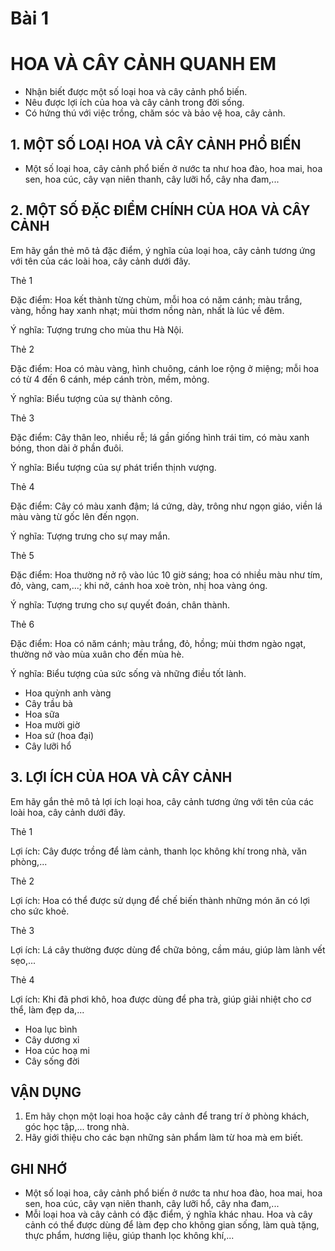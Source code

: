 # Bài 1
# HOA VÀ CÂY CẢNH QUANH EM

* Nhận biết được một số loại hoa và cây cảnh phổ biến.
* Nêu được lợi ích của hoa và cây cảnh trong đời sống.
* Có hứng thú với việc trồng, chăm sóc và bảo vệ hoa, cây cảnh.

## 1. MỘT SỐ LOẠI HOA VÀ CÂY CẢNH PHỔ BIẾN
- Một số loại hoa, cây cảnh phổ biến ở nước ta như hoa đào, hoa mai, hoa sen, hoa cúc, cây vạn niên thanh, cây lưỡi hổ, cây nha đam,...
  
## 2. MỘT SỐ ĐẶC ĐIỂM CHÍNH CỦA HOA VÀ CÂY CẢNH

Em hãy gắn thẻ mô tả đặc điểm, ý nghĩa của loại hoa, cây cảnh tương ứng với tên của các loài hoa, cây cảnh dưới đây.

Thẻ 1

Đặc điểm: Hoa kết thành từng chùm, mỗi hoa có năm cánh; màu trắng, vàng, hồng hay xanh nhạt; mùi thơm nồng nàn, nhất là lúc về đêm.

Ý nghĩa: Tượng trưng cho mùa thu Hà Nội.


Thẻ 2

Đặc điểm: Hoa có màu vàng, hình chuông, cánh loe rộng ở miệng; mỗi hoa có từ 4 đến 6 cánh, mép cánh tròn, mềm, mỏng.

Ý nghĩa: Biểu tượng của sự thành công.

Thẻ 3

Đặc điểm: Cây thân leo, nhiều rễ; lá gần giống hình trái tim, có màu xanh bóng, thon dài ở phần đuôi.

Ý nghĩa: Biểu tượng của sự phát triển thịnh vượng.

Thẻ 4

Đặc điểm: Cây có màu xanh đậm; lá cứng, dày, trông như ngọn giáo, viền lá màu vàng từ gốc lên đến ngọn.

Ý nghĩa: Tượng trưng cho sự may mắn.

Thẻ 5

Đặc điểm: Hoa thường nở rộ vào lúc 10 giờ sáng; hoa có nhiều màu như tím, đỏ, vàng, cam,...; khi nở, cánh hoa xoè tròn, nhị hoa vàng óng.

Ý nghĩa: Tượng trưng cho sự quyết đoán, chân thành.

Thẻ 6

Đặc điểm: Hoa có năm cánh; màu trắng, đỏ, hồng; mùi thơm ngào ngạt, thường nở vào mùa xuân cho đến mùa hè.

Ý nghĩa: Biểu tượng của sức sống và những điều tốt lành.

- Hoa quỳnh anh vàng
- Cây trầu bà
- Hoa sữa
- Hoa mười giờ
- Hoa sứ (hoa đại)
- Cây lưỡi hổ

## 3. LỢI ÍCH CỦA HOA VÀ CÂY CẢNH

Em hãy gắn thẻ mô tả lợi ích loại hoa, cây cảnh tương ứng với tên của các loài hoa, cây cảnh dưới đây.

Thẻ 1

Lợi ích: Cây được trồng để làm cảnh, thanh lọc không khí trong nhà, văn phòng,...

Thẻ 2

Lợi ích: Hoa có thể được sử dụng để chế biến thành những món ăn có lợi cho sức khoẻ.

Thẻ 3

Lợi ích: Lá cây thường được dùng để chữa bỏng, cầm máu, giúp làm lành vết sẹo,...

Thẻ 4

Lợi ích: Khi đã phơi khô, hoa được dùng để pha trà, giúp giải nhiệt cho cơ thể, làm đẹp da,...

- Hoa lục bình
- Cây dương xỉ
- Hoa cúc hoạ mi
- Cây sống đời

## VẬN DỤNG

1. Em hãy chọn một loại hoa hoặc cây cảnh để trang trí ở phòng khách, góc học tập,... trong nhà.
2. Hãy giới thiệu cho các bạn những sản phẩm làm từ hoa mà em biết.

## GHI NHỚ

* Một số loại hoa, cây cảnh phổ biến ở nước ta như hoa đào, hoa mai, hoa sen, hoa cúc, cây vạn niên thanh, cây lưỡi hổ, cây nha đam,...
* Mỗi loại hoa và cây cảnh có đặc điểm, ý nghĩa khác nhau. Hoa và cây cảnh có thể được dùng để làm đẹp cho không gian sống, làm quà tặng, thực phẩm, hương liệu, giúp thanh lọc không khí,...
